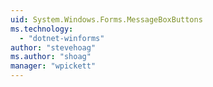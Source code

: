 ```yaml
---
uid: System.Windows.Forms.MessageBoxButtons
ms.technology: 
  - "dotnet-winforms"
author: "stevehoag"
ms.author: "shoag"
manager: "wpickett"
---
```

